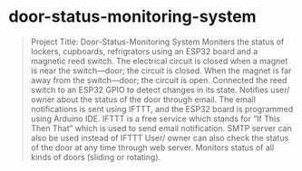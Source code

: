 # door-status-monitoring-system
>Project Title: Door-Status-Monitoring System
> Moniters the status of lockers, cupboards, refrigrators using an ESP32 board and a magnetic reed switch.
> The electrical circuit is closed when a magnet is near the switch—door; the circuit is closed.
> When the magnet is far away from the switch—door; the circuit is open.
> Connected the reed switch to an ESP32 GPIO to detect changes in its state.
> Notifies user/ owner about the status of the door through email.
> The email notifications is sent using IFTTT, and the ESP32 board is programmed using Arduino IDE.
> IFTTT is a free service which stands for “If This Then That” which is used to send email notification.
> SMTP server can also be used instead of IFTTT
> User/ owner can also check the status of the door at any time through web server.
> Monitors status of all kinds of doors (sliding or rotating).
